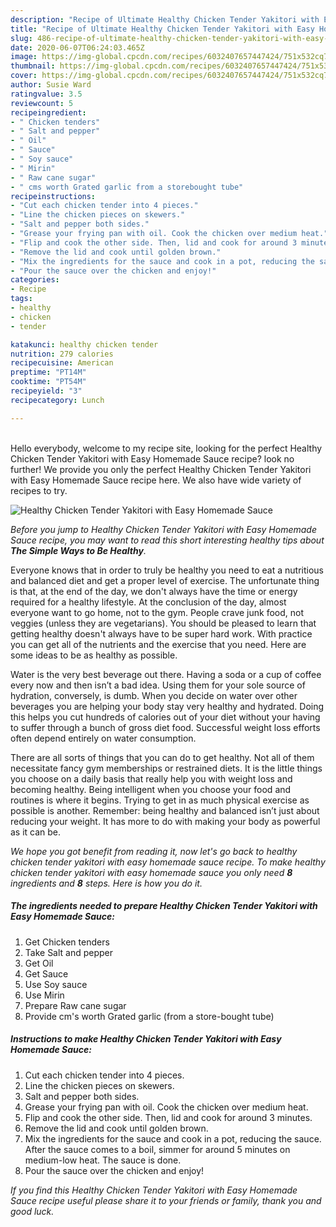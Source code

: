 ```yaml
---
description: "Recipe of Ultimate Healthy Chicken Tender Yakitori with Easy Homemade Sauce"
title: "Recipe of Ultimate Healthy Chicken Tender Yakitori with Easy Homemade Sauce"
slug: 486-recipe-of-ultimate-healthy-chicken-tender-yakitori-with-easy-homemade-sauce
date: 2020-06-07T06:24:03.465Z
image: https://img-global.cpcdn.com/recipes/6032407657447424/751x532cq70/healthy-chicken-tender-yakitori-with-easy-homemade-sauce-recipe-main-photo.jpg
thumbnail: https://img-global.cpcdn.com/recipes/6032407657447424/751x532cq70/healthy-chicken-tender-yakitori-with-easy-homemade-sauce-recipe-main-photo.jpg
cover: https://img-global.cpcdn.com/recipes/6032407657447424/751x532cq70/healthy-chicken-tender-yakitori-with-easy-homemade-sauce-recipe-main-photo.jpg
author: Susie Ward
ratingvalue: 3.5
reviewcount: 5
recipeingredient:
- " Chicken tenders"
- " Salt and pepper"
- " Oil"
- " Sauce"
- " Soy sauce"
- " Mirin"
- " Raw cane sugar"
- " cms worth Grated garlic from a storebought tube"
recipeinstructions:
- "Cut each chicken tender into 4 pieces."
- "Line the chicken pieces on skewers."
- "Salt and pepper both sides."
- "Grease your frying pan with oil. Cook the chicken over medium heat."
- "Flip and cook the other side. Then, lid and cook for around 3 minutes."
- "Remove the lid and cook until golden brown."
- "Mix the ingredients for the sauce and cook in a pot, reducing the sauce. After the sauce comes to a boil, simmer for around 5 minutes on medium-low heat. The sauce is done."
- "Pour the sauce over the chicken and enjoy!"
categories:
- Recipe
tags:
- healthy
- chicken
- tender

katakunci: healthy chicken tender 
nutrition: 279 calories
recipecuisine: American
preptime: "PT14M"
cooktime: "PT54M"
recipeyield: "3"
recipecategory: Lunch

---
```

<br>
Hello everybody, welcome to my recipe site, looking for the perfect Healthy Chicken Tender Yakitori with Easy Homemade Sauce recipe? look no further! We provide you only the perfect Healthy Chicken Tender Yakitori with Easy Homemade Sauce recipe here. We also have wide variety of recipes to try.
<br>


![Healthy Chicken Tender Yakitori with Easy Homemade Sauce](https://img-global.cpcdn.com/recipes/6032407657447424/751x532cq70/healthy-chicken-tender-yakitori-with-easy-homemade-sauce-recipe-main-photo.jpg)

<i>Before you jump to Healthy Chicken Tender Yakitori with Easy Homemade Sauce recipe, you may want to read this short interesting healthy tips about <strong>The Simple Ways to Be Healthy</strong>.</i>

Everyone knows that in order to truly be healthy you need to eat a nutritious and balanced diet and get a proper level of exercise. The unfortunate thing is that, at the end of the day, we don't always have the time or energy required for a healthy lifestyle. At the conclusion of the day, almost everyone want to go home, not to the gym. People crave junk food, not veggies (unless they are vegetarians). You should be pleased to learn that getting healthy doesn't always have to be super hard work. With practice you can get all of the nutrients and the exercise that you need. Here are some ideas to be as healthy as possible.

Water is the very best beverage out there. Having a soda or a cup of coffee every now and then isn’t a bad idea. Using them for your sole source of hydration, conversely, is dumb. When you decide on water over other beverages you are helping your body stay very healthy and hydrated. Doing this helps you cut hundreds of calories out of your diet without your having to suffer through a bunch of gross diet food. Successful weight loss efforts often depend entirely on water consumption.

There are all sorts of things that you can do to get healthy. Not all of them necessitate fancy gym memberships or restrained diets. It is the little things you choose on a daily basis that really help you with weight loss and becoming healthy. Being intelligent when you choose your food and routines is where it begins. Trying to get in as much physical exercise as possible is another. Remember: being healthy and balanced isn’t just about reducing your weight. It has more to do with making your body as powerful as it can be. 


<i>We hope you got benefit from reading it, now let's go back to healthy chicken tender yakitori with easy homemade sauce recipe. To make healthy chicken tender yakitori with easy homemade sauce you only need <strong>8</strong> ingredients and <strong>8</strong> steps. Here is how you do it.
</i>

##### The ingredients needed to prepare Healthy Chicken Tender Yakitori with Easy Homemade Sauce:

1. Get  Chicken tenders
1. Take  Salt and pepper
1. Get  Oil
1. Get  Sauce
1. Use  Soy sauce
1. Use  Mirin
1. Prepare  Raw cane sugar
1. Provide  cm&#39;s worth Grated garlic (from a store-bought tube)


##### Instructions to make Healthy Chicken Tender Yakitori with Easy Homemade Sauce:

1. Cut each chicken tender into 4 pieces.
1. Line the chicken pieces on skewers.
1. Salt and pepper both sides.
1. Grease your frying pan with oil. Cook the chicken over medium heat.
1. Flip and cook the other side. Then, lid and cook for around 3 minutes.
1. Remove the lid and cook until golden brown.
1. Mix the ingredients for the sauce and cook in a pot, reducing the sauce. After the sauce comes to a boil, simmer for around 5 minutes on medium-low heat. The sauce is done.
1. Pour the sauce over the chicken and enjoy!


<i>If you find this Healthy Chicken Tender Yakitori with Easy Homemade Sauce recipe useful please share it to your friends or family, thank you and good luck.</i>
